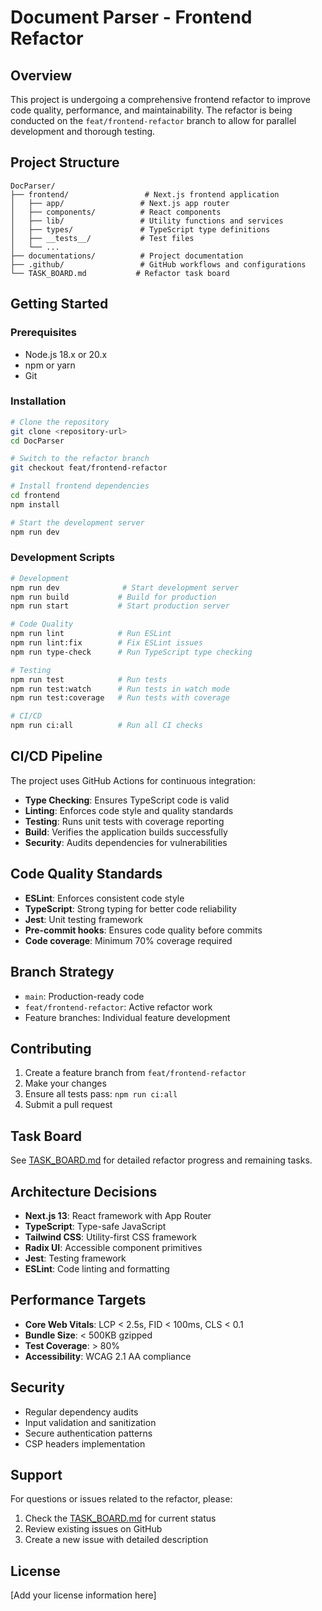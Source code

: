 # Document Parser - Frontend Refactor

## Overview
This project is undergoing a comprehensive frontend refactor to improve code quality, performance, and maintainability. The refactor is being conducted on the `feat/frontend-refactor` branch to allow for parallel development and thorough testing.

## Project Structure
```
DocParser/
├── frontend/                 # Next.js frontend application
│   ├── app/                 # Next.js app router
│   ├── components/          # React components
│   ├── lib/                 # Utility functions and services
│   ├── types/               # TypeScript type definitions
│   ├── __tests__/           # Test files
│   └── ...
├── documentations/          # Project documentation
├── .github/                 # GitHub workflows and configurations
└── TASK_BOARD.md           # Refactor task board
```

## Getting Started

### Prerequisites
- Node.js 18.x or 20.x
- npm or yarn
- Git

### Installation
```bash
# Clone the repository
git clone <repository-url>
cd DocParser

# Switch to the refactor branch
git checkout feat/frontend-refactor

# Install frontend dependencies
cd frontend
npm install

# Start the development server
npm run dev
```

### Development Scripts
```bash
# Development
npm run dev              # Start development server
npm run build           # Build for production
npm run start           # Start production server

# Code Quality
npm run lint            # Run ESLint
npm run lint:fix        # Fix ESLint issues
npm run type-check      # Run TypeScript type checking

# Testing
npm run test            # Run tests
npm run test:watch      # Run tests in watch mode
npm run test:coverage   # Run tests with coverage

# CI/CD
npm run ci:all          # Run all CI checks
```

## CI/CD Pipeline
The project uses GitHub Actions for continuous integration:

- **Type Checking**: Ensures TypeScript code is valid
- **Linting**: Enforces code style and quality standards
- **Testing**: Runs unit tests with coverage reporting
- **Build**: Verifies the application builds successfully
- **Security**: Audits dependencies for vulnerabilities

## Code Quality Standards
- **ESLint**: Enforces consistent code style
- **TypeScript**: Strong typing for better code reliability
- **Jest**: Unit testing framework
- **Pre-commit hooks**: Ensures code quality before commits
- **Code coverage**: Minimum 70% coverage required

## Branch Strategy
- `main`: Production-ready code
- `feat/frontend-refactor`: Active refactor work
- Feature branches: Individual feature development

## Contributing
1. Create a feature branch from `feat/frontend-refactor`
2. Make your changes
3. Ensure all tests pass: `npm run ci:all`
4. Submit a pull request

## Task Board
See [TASK_BOARD.md](./TASK_BOARD.md) for detailed refactor progress and remaining tasks.

## Architecture Decisions
- **Next.js 13**: React framework with App Router
- **TypeScript**: Type-safe JavaScript
- **Tailwind CSS**: Utility-first CSS framework
- **Radix UI**: Accessible component primitives
- **Jest**: Testing framework
- **ESLint**: Code linting and formatting

## Performance Targets
- **Core Web Vitals**: LCP < 2.5s, FID < 100ms, CLS < 0.1
- **Bundle Size**: < 500KB gzipped
- **Test Coverage**: > 80%
- **Accessibility**: WCAG 2.1 AA compliance

## Security
- Regular dependency audits
- Input validation and sanitization
- Secure authentication patterns
- CSP headers implementation

## Support
For questions or issues related to the refactor, please:
1. Check the [TASK_BOARD.md](./TASK_BOARD.md) for current status
2. Review existing issues on GitHub
3. Create a new issue with detailed description

## License
[Add your license information here]
